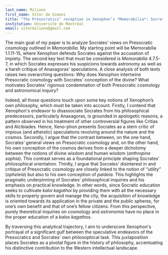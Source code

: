 ```yaml
---
last_name: Milione
first_name: Vitor de Simoni
title: "The Presocratics’ reception in Xenophon’s *Memorabilia*: Socrates’ critical approach to cosmology"
institution: Université de Montréal
email: vitormilione@gmail.com
---
```


The main goal of my paper is to analyze Socrates’ views on Presocratic cosmology outlined in *Memorabilia*. My starting point will be Memorabilia 1.1.11-15, where Xenophon defends Socrates against the accusation of impiety. The second key text that must be considered is *Memorabilia* 4.7.5-7, in which Socrates expresses his suspicions towards astronomy as well as a harsh critique of Anaxagoras’ speculations. A close analysis of both texts raises two overarching questions: Why does Xenophon intertwine Presocratic cosmology with Socrates' conception of the divine? What motivates Socrates' rigorous condemnation of both Presocratic cosmology and astronomical inquiry?

Indeed, all those questions touch upon some key notions of Xenophon’s own philosophy, which must be taken into account. Firstly, I contend that Xenophon's endeavor to disassociate Socrates from his philosophical predecessors, particularly Anaxagoras, is grounded in apologetic reasons, a pattern observed in his treatment of other controversial figures like Critias and Alcibiades. Hence, Xeno\-phon presents Socrates as a stern critic of impious (and atheistic) speculations revolving around the nature and the cosmos. Secondly, I argue that the contrast between, on the one hand, Socrates’ general views on Presocratic cosmology and, on the other hand, his own conception of the cosmos derives from a deeper dichotomy between the notions of divine wisdom and human wisdom (*anthropine sophia*). This contrast serves as a foundational principle shaping Socrates' philosophical orientation. Thirdly, I argue that Socrates' disinterest in and critique of Presocratic cosmology are closely linked to the notion of “utility” (*opheleia*) but also to his own conception of *paideia*. This highlights the pragmatic underpinning of Socrates' philosophical inquiries and his emphasis on practical knowledge. In other words, since Socratic education seeks to cultivate *kaloi kagathoi* by providing them with all the necessary skills to properly govern and manage the city, the acquisition of knowledge is oriented towards its application in the private and the public spheres, for one’s own benefit and that of one’s fellow citizens. From this perspective, purely theoretical inquiries on cosmology and *astronomia* have no place in the proper education of a *kalos kagathos*.

By traversing this analytical trajectory, I aim to underscore Xenophon's portrayal of a significant gulf between the speculative endeavors of the Presocratics and Socrates' own philosophical task. This juxtaposition places Socrates as a pivotal figure in the history of philosophy, accentuating his distinctive contribution to the Western intellectual landscape.
